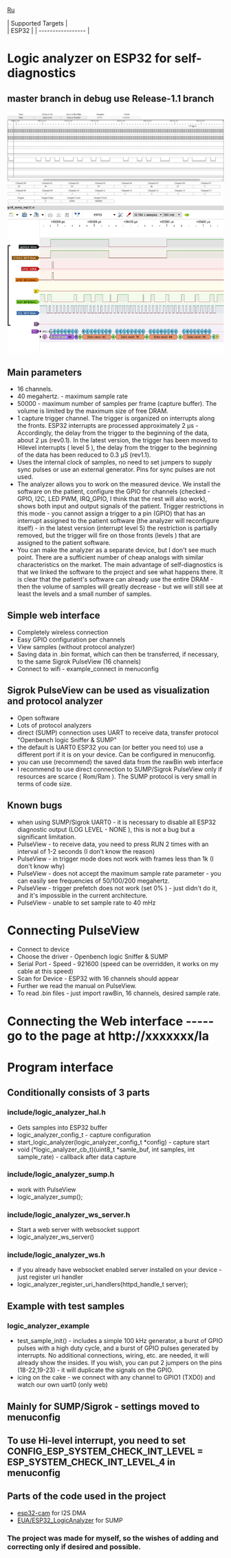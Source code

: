 [Ru](/README-RU.md)

| Supported Targets |  
| ESP32             | 
| ----------------- |

# Logic analyzer on ESP32 for self-diagnostics

## master branch in debug use Release-1.1 branch

![WebSocket](/la_ws.jpg)
![PulseView](/sigrok_esp.jpg)

## Main parameters
  - 16 channels.
  - 40 megahertz. - maximum sample rate
  - 50000 - maximum number of samples per frame (capture buffer). The volume is limited by the maximum size of free DRAM.
  - 1 capture trigger channel. The trigger is organized on interrupts along the fronts. ESP32 interrupts are processed approximately 2 µs - Accordingly, the delay from the trigger to the beginning of the data, about 2 µs (rev0.1). In the latest version, the trigger has been moved to Hilevel interrupts ( level 5 ), the delay from the trigger to the beginning of the data has been reduced to 0.3 μS (rev1.1).
  - Uses the internal clock of samples, no need to set jumpers to supply sync pulses or use an external generator. Pins for sync pulses are not used.
  - The analyzer allows you to work on the measured device. We install the software on the patient, configure the GPIO for channels (checked - GPIO, I2C, LED PWM, IRQ_GPIO, I think that the rest will also work), shows both input and output signals of the patient. Trigger restrictions in this mode - you cannot assign a trigger to a pin (GPIO) that has an interrupt assigned to the patient software (the analyzer will reconfigure itself) - in the latest version (interrupt level 5) the restriction is partially removed, but the trigger will fire on those fronts (levels ) that are assigned to the patient software.
  - You can make the analyzer as a separate device, but I don't see much point. There are a sufficient number of cheap analogs with similar characteristics on the market. The main advantage of self-diagnostics is that we linked the software to the project and see what happens there. It is clear that the patient's software can already use the entire DRAM - then the volume of samples will greatly decrease - but we will still see at least the levels and a small number of samples.
   ## Simple web interface
   - Completely wireless connection
   - Easy GPIO configuration per channels
   - View samples (without protocol analyzer)
   - Saving data in .bin format, which can then be transferred, if necessary, to the same Sigrok PulseView (16 channels)
   - Connect to wifi - example_connect in menuconfig
  ## Sigrok PulseView can be used as visualization and protocol analyzer
   - Open software
   - Lots of protocol analyzers
   - direct (SUMP) connection uses UART to receive data, transfer protocol "Openbench logic Sniffer & SUMP"
   - the default is UART0 ESP32 you can (or better you need to) use a different port if it is on your device. Can be configured in menuconfig.
   - you can use (recommend) the saved data from the rawBin web interface
   - I recommend to use direct connection to SUMP/Sigrok PulseView only if resources are scarce ( Rom/Ram ). The SUMP protocol is very small in terms of code size.
   ## Known bugs
   - when using SUMP/Sigrok UART0 - it is necessary to disable all ESP32 diagnostic output (LOG LEVEL - NONE ), this is not a bug but a significant limitation.
   - PulseView - to receive data, you need to press RUN 2 times with an interval of 1-2 seconds (I don’t know the reason)
   - PulseView - in trigger mode does not work with frames less than 1k (I don't know why)
   - PulseView - does not accept the maximum sample rate parameter - you can easily see frequencies of 50/100/200 megahertz.
   - PulseView - trigger prefetch does not work (set 0% ) - just didn't do it, and it's impossible in the current architecture.
   - PulseView - unable to set sample rate to 40 mHz
   # Connecting PulseView
   - Connect to device
   - Choose the driver - Openbench logic Sniffer & SUMP
   - Serial Port - Speed - 921600 (speed can be overridden, it works on my cable at this speed)
   - Scan for Device - ESP32 with 16 channels should appear
   - Further we read the manual on PulseView.
   - To read .bin files - just import rawBin, 16 channels, desired sample rate.
   # Connecting the Web interface ----- go to the page at http://xxxxxxx/la
   # Program interface
   ## Conditionally consists of 3 parts
   ### include/logic_analyzer_hal.h
   - Gets samples into ESP32 buffer
   - logic_analyzer_config_t - capture configuration
   - start_logic_analyzer(logic_analyzer_config_t *config) - capture start
   - void (*logic_analyzer_cb_t)(uint8_t *samle_buf, int samples, int sample_rate) - callback after data capture
   ### include/logic_analyzer_sump.h
   - work with PulseView
   - logic_analyzer_sump();
   ### include/logic_analyzer_ws_server.h
   - Start a web server with websocket support
   - logic_analyzer_ws_server()
   ### include/logic_analyzer_ws.h
   - if you already have websocket enabled server installed on your device - just register uri handler
   - logic_analyzer_register_uri_handlers(httpd_handle_t server);
   ## Example with test samples
   ### logic_analyzer_example
   - test_sample_init() - includes a simple 100 kHz generator, a burst of GPIO pulses with a high duty cycle, and a burst of GPIO pulses generated by interrupts. No additional connections, wiring, etc. are needed, it will already show the insides. If you wish, you can put 2 jumpers on the pins (18-22,19-23) - it will duplicate the signals on the GPIO.
   - icing on the cake - we connect with any channel to GPIO1 (TXD0) and watch our own uart0 (only web)
   ## Mainly for SUMP/Sigrok - settings moved to menuconfig
   ## To use Hi-level interrupt, you need to set CONFIG_ESP_SYSTEM_CHECK_INT_LEVEL = ESP_SYSTEM_CHECK_INT_LEVEL_4 in menuconfig

## Parts of the code used in the project
  - [esp32-cam](https://github.com/espressif/esp32-camera) for I2S DMA
  - [EUA/ESP32_LogicAnalyzer](https://github.com/EUA/ESP32_LogicAnalyzer) for SUMP

### The project was made for myself, so the wishes of adding and correcting only if desired and possible.
